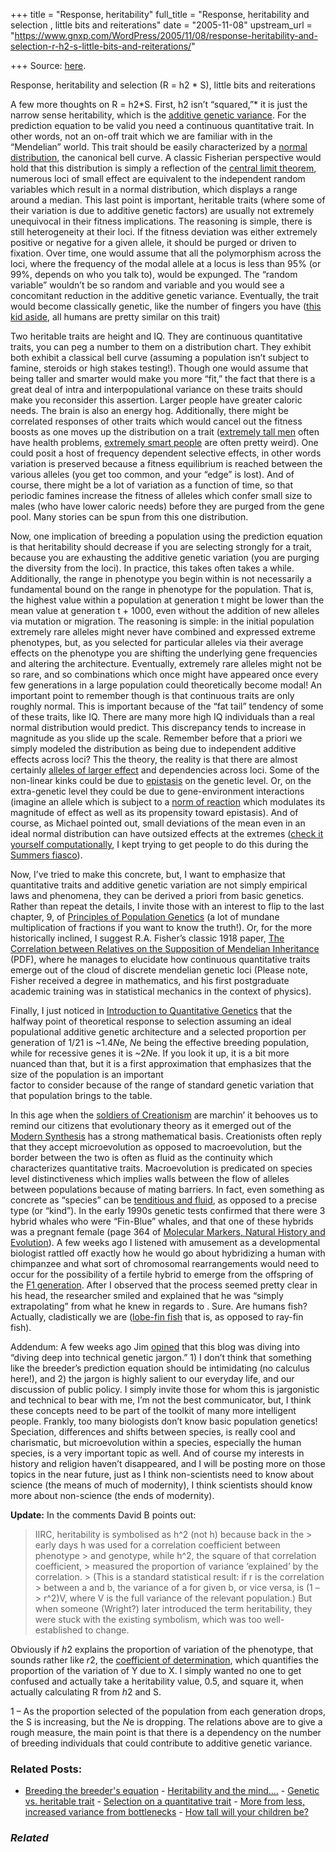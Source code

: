 +++
title = "Response, heritability"
full_title = "Response, heritability and selection , little bits and reiterations"
date = "2005-11-08"
upstream_url = "https://www.gnxp.com/WordPress/2005/11/08/response-heritability-and-selection-r-h2-s-little-bits-and-reiterations/"

+++
Source: [here](https://www.gnxp.com/WordPress/2005/11/08/response-heritability-and-selection-r-h2-s-little-bits-and-reiterations/).

Response, heritability and selection (R = h2 * S), little bits and reiterations

A few more thoughts on R = h2\*S. First, h2 isn’t “squared,”\* it is just the narrow sense heritability, which is the [additive genetic variance](http://www.ndsu.nodak.edu/instruct/mcclean/plsc431/quantgen/qgen4.htm). For the prediction equation to be valid you need a continuous quantitative trait. In other words, not an on-off trait which we are familiar with in the “Mendelian” world. This trait should be easily characterized by a [normal distribution](http://www.answers.com/normal+distribution?gwp=11&ver=1.0.7.177&method=3), the canonical bell curve. A classic Fisherian perspective would hold that this distribution is simply a reflection of the [central limit theorem](http://www.answers.com/central+limit+theorem?gwp=11&ver=1.0.7.177&method=3), numerous loci of small effect are equivalent to the independent random variables which result in a normal distribution, which displays a range around a median. This last point is important, heritable traits (where some of their variation is due to additive genetic factors) are usually not extremely unequivocal in their fitness implications. The reasoning is simple, there is still heterogeneity at their loci. If the fitness deviation was either extremely positive or negative for a given allele, it should be purged or driven to fixation. Over time, one would assume that all the polymorphism across the loci, where the frequency of the modal allele at a locus is less than 95% (or 99%, depends on who you talk to), would be expunged. The “random variable” wouldn’t be so random and variable and you would see a concomitant reduction in the additive genetic variance. Eventually, the trait would become classically genetic, like the number of fingers you have ([this kid aside](http://www.sepiamutiny.com/sepia/archives/002484.html), all humans are pretty similar on this trait)

Two heritable traits are height and IQ. They are continuous quantitative traits, you can peg a number to them on a distribution chart. They exhibit both exhibit a classical bell curve (assuming a population isn’t subject to famine, steroids or high stakes testing!). Though one would assume that being taller and smarter would make you more “fit,” the fact that there is a great deal of intra and interpopulational variance on these traits should make you reconsider this assertion. Larger people have greater caloric needs. The brain is also an energy hog. Additionally, there might be correlated responses of other traits which would cancel out the fitness boosts as one moves up the distribution on a trait ([extremely tall men](http://www.guinnessworldrecords.com/content_pages/record.asp?recordid=48409&Reg=1) often have health problems, [extremely smart people](http://www.answers.com/topic/paul-erd-s?method=6) are often pretty weird). One could posit a host of frequency dependent selective effects, in other words variation is preserved because a fitness equilibrium is reached between the various alleles (you get too common, and your “edge” is lost). And of course, there might be a lot of variation as a function of time, so that periodic famines increase the fitness of alleles which confer small size to males (who have lower caloric needs) before they are purged from the gene pool. Many stories can be spun from this one distribution.

Now, one implication of breeding a population using the prediction equation is that heritability should decrease if you are selecting strongly for a trait, because you are exhausting the additive genetic variation (you are purging the diversity from the loci). In practice, this takes often takes a while. Additionally, the range in phenotype you begin within is not necessarily a fundamental bound on the range in phenotype for the population. That is, the highest value within a population at generation t might be lower than the mean value at generation t + 1000, even without the addition of new alleles via mutation or migration. The reasoning is simple: in the initial population extremely rare alleles might never have combined and expressed extreme phenotypes, but, as you selected for particular alleles via their average effects on the phenotype you are shifting the underlying gene frequencies and altering the architecture. Eventually, extremely rare alleles might not be so rare, and so combinations which once might have appeared once every few generations in a large population could theoretically become modal! An important point to remember though is that continuous traits are only roughly normal. This is important because of the “fat tail” tendency of some of these traits, like IQ. There are many more high IQ individuals than a real normal distribution would predict. This discrepancy tends to increase in magnitude as you slide up the scale. Remember before that a priori we simply modeled the distribution as being due to independent additive effects across loci? This the theory, the reality is that there are almost certainly [alleles of larger effect](https://www.gnxp.com/MT2/archives/004052.html) and dependencies across loci. Some of the non-linear kinks could be due to [epistasis](https://www.gnxp.com/blog/2005/07/through-rugged-roads-of-gene-land.php) on the genetic level. Or, on the extra-genetic level they could be due to gene-environment interactions (imagine an allele which is subject to a [norm of reaction](https://www.gnxp.com/MT2/archives/002631.html) which modulates its magnitude of effect as well as its propensity toward epistasis). And of course, as Michael pointed out, small deviations of the mean even in an ideal normal distribution can have outsized effects at the extremes ([check it yourself computationally](http://davidmlane.com/hyperstat/z_table.html), I kept trying to get people to do this during the [Summers fiasco](https://www.gnxp.com/MT2/archives/003491.html)).

Now, I’ve tried to make this concrete, but, I want to emphasize that quantitative traits and additive genetic variation are not simply empirical laws and phenomena, they can be derived a priori from basic genetics. Rather than repeat the details, I invite those with an interest to flip to the last chapter, 9, of [Principles of Population Genetics](https://www.amazon.com/exec/obidos/ASIN/0878933069/geneexpressio-20/) (a lot of mundane multiplication of fractions if you want to know the truth!). Or, for the more historically inclined, I suggest R.A. Fisher’s classic 1918 paper, [The Correlation between Relatives on the Supposition of Mendelian Inheritance](http://www.library.adelaide.edu.au/digitised/fisher/9.pdf) (PDF), where he manages to elucidate how continuous quantitative traits emerge out of the cloud of discrete mendelian genetic loci (Please note, Fisher received a degree in mathematics, and his first postgraduate academic training was in statistical mechanics in the context of physics).

Finally, I just noticed in [Introduction to Quantitative Genetics](https://www.amazon.com/exec/obidos/ASIN/0582243025/geneexpressio-20/) that the halfway point of theoretical response to selection assuming an ideal populational additive genetic architecture and a selected proportion per generation of 1/21 is \~1.4*N*e, *N*e being the effective breeding population, while for recessive genes it is \~2*N*e. If you look it up, it is a bit more nuanced than that, but it is a first approximation that emphasizes that the size of the population is an important  
factor to consider because of the range of standard genetic variation that that population brings to the table.

In this age when the [soldiers of Creationism](http://www.cnn.com/2005/EDUCATION/11/08/evolution.debate.ap/index.html) are marchin’ it behooves us to remind our citizens that evolutionary theory as it emerged out of the [Modern Synthesis](http://www.answers.com/modern+synthesis?gwp=11&ver=1.0.7.177&method=3) has a strong mathematical basis. Creationists often reply that they accept microevolution as opposed to macroevolution, but the border between the two is often as fluid as the continuity which characterizes quantitative traits. Macroevolution is predicated on species level distinctiveness which implies walls between the flow of alleles between populations because of mating barriers. In fact, even something as concrete as “species” can be [tenditious and fluid](https://www.gnxp.com/MT2/archives/004104.html), as opposed to a precise type (or “kind”). In the early 1990s genetic tests confirmed that there were 3 hybrid whales who were “Fin-Blue” whales, and that one of these hybrids was a pregnant female (page 364 of [Molecular Markers, Natural History and Evolution](https://www.amazon.com/exec/obidos/ASIN/0878930418/geneexpressio-20/104-2493148-2227148)). A few weeks ago I listened with amusement as a developmental biologist rattled off exactly how he would go about hybridizing a human with chimpanzee and what sort of chromosomal rearrangements would need to occur for the possibility of a fertile hybrid to emerge from the offspring of the [F1 generation](http://www.biochem.northwestern.edu/holmgren/Glossary/Definitions/Def-F/F1_generation.html). After I observed that the process seemed pretty clear in his head, the researcher smiled and explained that he was “simply extrapolating” from what he knew in regards to . Sure. Are humans fish? Actually, cladistically we are ([lobe-fin fish](http://www.answers.com/lobe+finned+fish?gwp=11&ver=1.0.7.177&method=3) that is, as opposed to ray-fin fish).

Addendum: A few weeks ago Jim [opined](https://former-naval-person.blogspot.com/2005_10_01_former-naval-person_archive.html#113049575801283948) that this blog was diving into “diving deep into technical genetic jargon.” 1) I don’t think that something like the breeder’s prediction equation should be intimidating (no calculus here!), and 2) the jargon is highly salient to our everyday life, and our discussion of public policy. I simply invite those for whom this is jargonistic and technical to bear with me, I’m not the best communicator, but, I think these concepts need to be part of the toolkit of many more intelligent people. Frankly, too many biologists don’t know basic population genetics! Speciation, differences and shifts between species, is really cool and charismatic, but microevolution within a species, especially the human species, is a very important topic as well. And of course my interests in history and religion haven’t disappeared, and I will be posting more on those topics in the near future, just as I think non-scientists need to know about science (the means of much of modernity), I think scientists should know more about non-science (the ends of modernity).

**Update:** In the comments David B points out:

> IIRC, heritability is symbolised as h^2 (not h) because back in the > early days h was used for a correlation coefficient between phenotype > and genotype, while h^2, the square of that correlation coefficient, > measured the proportion of variance ‘explained’ by the correlation. > (This is a standard statistical result: if r is the correlation > between a and b, the variance of a for given b, or vice versa, is (1 – > r^2)V, where V is the full variance of the relevant population.) But when someone (Wright?) later introduced the term heritability, they were stuck with the existing symbolism, which was too well-established to change.

Obviously if *h*2 explains the proportion of variation of the phenotype, that sounds rather like *r*2, the [coefficient of determination](http://mathbits.com/MathBits/TISection/Statistics2/correlation.htm), which quantifies the proportion of the variation of Y due to X. I simply wanted no one to get confused and actually take a heritability value, 0.5, and square it, when actually calculating R from *h*2 and S.

1 – As the proportion selected of the population from each generation drops, the S is increasing, but the *N*e is dropping. The relations above are to give a rough measure, the main point is that there is a dependency on the number of breeding individuals that could contribute to additive genetic variance.

### Related Posts:

- [Breeding the breeder's
  equation](https://www.gnxp.com/WordPress/2007/05/02/breeding-the-breeders-equation/) - [Heritability and the
  mind....](https://www.gnxp.com/WordPress/2006/06/19/heritability-and-the-mind/) - [Genetic vs. heritable
  trait](https://www.gnxp.com/WordPress/2007/08/30/genetic-vs-heritable-trait/) - [Selection on a quantitative
  trait](https://www.gnxp.com/WordPress/2007/06/25/selection-on-a-quantitative-trait/) - [More from less, increased variance from
  bottlenecks](https://www.gnxp.com/WordPress/2007/05/07/more-from-less-increased-variance-from-bottlenecks/) - [How tall will your children
  be?](https://www.gnxp.com/WordPress/2008/06/01/how-tall-will-your-children-be/)

### *Related*

[](https://www.addtoany.com/add_to/facebook?linkurl=https%3A%2F%2Fwww.gnxp.com%2FWordPress%2F2005%2F11%2F08%2Fresponse-heritability-and-selection-r-h2-s-little-bits-and-reiterations%2F&linkname=Response%2C%20heritability%20and%20selection%20%28R%20%3D%20h2%20%2A%20S%29%2C%20little%20bits%20and%20reiterations "Facebook")[](https://www.addtoany.com/add_to/twitter?linkurl=https%3A%2F%2Fwww.gnxp.com%2FWordPress%2F2005%2F11%2F08%2Fresponse-heritability-and-selection-r-h2-s-little-bits-and-reiterations%2F&linkname=Response%2C%20heritability%20and%20selection%20%28R%20%3D%20h2%20%2A%20S%29%2C%20little%20bits%20and%20reiterations "Twitter")[](https://www.addtoany.com/add_to/email?linkurl=https%3A%2F%2Fwww.gnxp.com%2FWordPress%2F2005%2F11%2F08%2Fresponse-heritability-and-selection-r-h2-s-little-bits-and-reiterations%2F&linkname=Response%2C%20heritability%20and%20selection%20%28R%20%3D%20h2%20%2A%20S%29%2C%20little%20bits%20and%20reiterations "Email")[](https://www.addtoany.com/share)
